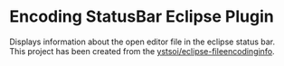 # Encoding StatusBar Eclipse Plugin
Displays information about the open editor file in the eclipse status bar.  
This project has been created from the [ystsoi/eclipse-fileencodinginfo](https://github.com/ystsoi/eclipse-fileencodinginfo).
